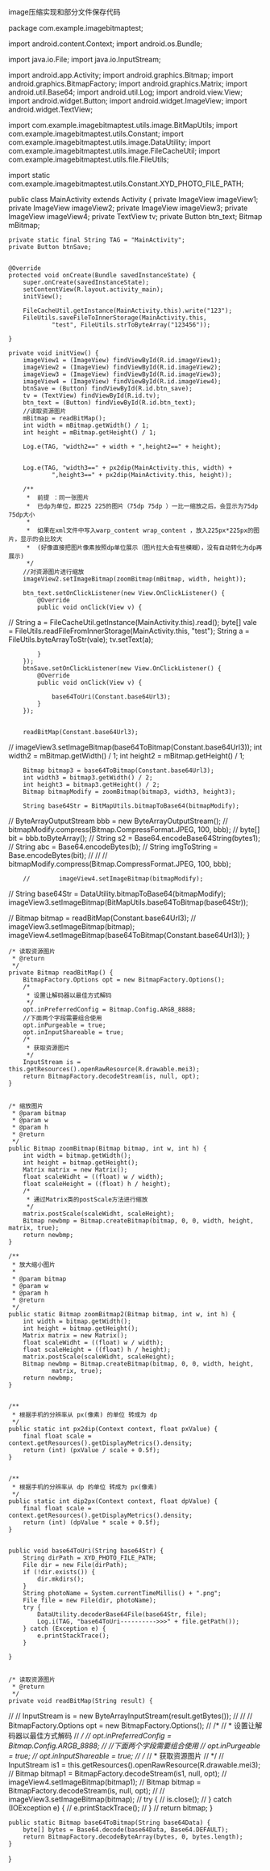 
image压缩实现和部分文件保存代码 

package com.example.imagebitmaptest;

import android.content.Context;
import android.os.Bundle;


import java.io.File;
import java.io.InputStream;

import android.app.Activity;
import android.graphics.Bitmap;
import android.graphics.BitmapFactory;
import android.graphics.Matrix;
import android.util.Base64;
import android.util.Log;
import android.view.View;
import android.widget.Button;
import android.widget.ImageView;
import android.widget.TextView;

import com.example.imagebitmaptest.utils.image.BitMapUtils;
import com.example.imagebitmaptest.utils.Constant;
import com.example.imagebitmaptest.utils.image.DataUtility;
import com.example.imagebitmaptest.utils.image.FileCacheUtil;
import com.example.imagebitmaptest.utils.file.FileUtils;

import static com.example.imagebitmaptest.utils.Constant.XYD_PHOTO_FILE_PATH;

public class MainActivity extends Activity {
    private ImageView imageView1;
    private ImageView imageView2;
    private ImageView imageView3;
    private ImageView imageView4;
    private TextView tv;
    private Button btn_text;
    Bitmap mBitmap;


    private static final String TAG = "MainActivity";
    private Button btnSave;


    @Override
    protected void onCreate(Bundle savedInstanceState) {
        super.onCreate(savedInstanceState);
        setContentView(R.layout.activity_main);
        initView();

        FileCacheUtil.getInstance(MainActivity.this).write("123");
        FileUtils.saveFileToInnerStorage(MainActivity.this,
                "test", FileUtils.strToByteArray("123456"));

    }

    private void initView() {
        imageView1 = (ImageView) findViewById(R.id.imageView1);
        imageView2 = (ImageView) findViewById(R.id.imageView2);
        imageView3 = (ImageView) findViewById(R.id.imageView3);
        imageView4 = (ImageView) findViewById(R.id.imageView4);
        btnSave = (Button) findViewById(R.id.btn_save);
        tv = (TextView) findViewById(R.id.tv);
        btn_text = (Button) findViewById(R.id.btn_text);
        //读取资源图片
        mBitmap = readBitMap();
        int width = mBitmap.getWidth() / 1;
        int height = mBitmap.getHeight() / 1;

        Log.e(TAG, "width2==" + width + ",height2==" + height);


        Log.e(TAG, "width3==" + px2dip(MainActivity.this, width) +
                ",height3==" + px2dip(MainActivity.this, height));

        /**
         *  前提 ：同一张图片
         *  已dp为单位，即225 225的图片（75dp 75dp ）一比一缩放之后，会显示为75dp 75dp大小
         *
         *  如果在xml文件中写入warp_content wrap_content ，放入225px*225px的图片，显示的会比较大
         *  (好像直接把图片像素按照dp单位展示（图片拉大会有些模糊），没有自动转化为dp再展示)
         */
        //对资源图片进行缩放
        imageView2.setImageBitmap(zoomBitmap(mBitmap, width, height));

        btn_text.setOnClickListener(new View.OnClickListener() {
            @Override
            public void onClick(View v) {
//               String a =  FileCacheUtil.getInstance(MainActivity.this).read();
                byte[] vale = FileUtils.readFileFromInnerStorage(MainActivity.this, "test");
                String a = FileUtils.byteArrayToStr(vale);
                tv.setText(a);

            }
        });
        btnSave.setOnClickListener(new View.OnClickListener() {
            @Override
            public void onClick(View v) {

                base64ToUri(Constant.base64Url3);
            }
        });


        readBitMap(Constant.base64Url3);
//      imageView3.setImageBitmap(base64ToBitmap(Constant.base64Url3));
        int width2 = mBitmap.getWidth() / 1;
        int height2 = mBitmap.getHeight() / 1;

        Bitmap bitmap3 = base64ToBitmap(Constant.base64Url3);
        int width3 = bitmap3.getWidth() / 2;
        int height3 = bitmap3.getHeight() / 2;
        Bitmap bitmapModify = zoomBitmap(bitmap3, width3, height3);

        String base64Str = BitMapUtils.bitmapToBase64(bitmapModify);

//        ByteArrayOutputStream bbb = new ByteArrayOutputStream();
//        bitmapModify.compress(Bitmap.CompressFormat.JPEG, 100, bbb);
//        byte[] bit = bbb.toByteArray();
//        String s2 = Base64.encodeBase64String(bytes1);
//        String abc = Base64.encodeBytes(b);
//        String imgToString = Base.encodeBytes(bit);
//
//
//        bitmapModify.compress(Bitmap.CompressFormat.JPEG, 100, bbb);

        //        imageView4.setImageBitmap(bitmapModify);
//        String base64Str = DataUtility.bitmapToBase64(bitmapModify);
        imageView3.setImageBitmap(BitMapUtils.base64ToBitmap(base64Str));

//      Bitmap bitmap =  readBitMap(Constant.base64Url3);
//        imageView3.setImageBitmap(bitmap);
        imageView4.setImageBitmap(base64ToBitmap(Constant.base64Url3));
    }


    /* 读取资源图片
     * @return
     */
    private Bitmap readBitMap() {
        BitmapFactory.Options opt = new BitmapFactory.Options();
        /*
         * 设置让解码器以最佳方式解码
         */
        opt.inPreferredConfig = Bitmap.Config.ARGB_8888;
        //下面两个字段需要组合使用
        opt.inPurgeable = true;
        opt.inInputShareable = true;
        /*
         * 获取资源图片
         */
        InputStream is = this.getResources().openRawResource(R.drawable.mei3);
        return BitmapFactory.decodeStream(is, null, opt);
    }


    /* 缩放图片
     * @param bitmap
     * @param w
     * @param h
     * @return
     */
    public Bitmap zoomBitmap(Bitmap bitmap, int w, int h) {
        int width = bitmap.getWidth();
        int height = bitmap.getHeight();
        Matrix matrix = new Matrix();
        float scaleWidht = ((float) w / width);
        float scaleHeight = ((float) h / height);
        /*
         * 通过Matrix类的postScale方法进行缩放
         */
        matrix.postScale(scaleWidht, scaleHeight);
        Bitmap newbmp = Bitmap.createBitmap(bitmap, 0, 0, width, height, matrix, true);
        return newbmp;
    }

    /**
     * 放大缩小图片
     *
     * @param bitmap
     * @param w
     * @param h
     * @return
     */
    public static Bitmap zoomBitmap2(Bitmap bitmap, int w, int h) {
        int width = bitmap.getWidth();
        int height = bitmap.getHeight();
        Matrix matrix = new Matrix();
        float scaleWidht = ((float) w / width);
        float scaleHeight = ((float) h / height);
        matrix.postScale(scaleWidht, scaleHeight);
        Bitmap newbmp = Bitmap.createBitmap(bitmap, 0, 0, width, height,
                matrix, true);
        return newbmp;
    }


    /**
     * 根据手机的分辨率从 px(像素) 的单位 转成为 dp
     */
    public static int px2dip(Context context, float pxValue) {
        final float scale = context.getResources().getDisplayMetrics().density;
        return (int) (pxValue / scale + 0.5f);
    }


    /**
     * 根据手机的分辨率从 dp 的单位 转成为 px(像素)
     */
    public static int dip2px(Context context, float dpValue) {
        final float scale = context.getResources().getDisplayMetrics().density;
        return (int) (dpValue * scale + 0.5f);
    }


    public void base64ToUri(String base64Str) {
        String dirPath = XYD_PHOTO_FILE_PATH;
        File dir = new File(dirPath);
        if (!dir.exists()) {
            dir.mkdirs();
        }
        String photoName = System.currentTimeMillis() + ".png";
        File file = new File(dir, photoName);
        try {
            DataUtility.decoderBase64File(base64Str, file);
            Log.i(TAG, "base64ToUri---------->>>" + file.getPath());
        } catch (Exception e) {
            e.printStackTrace();
        }

    }


    /* 读取资源图片
     * @return
     */
    private void readBitMap(String result) {
//
//        InputStream is = new ByteArrayInputStream(result.getBytes());
//
//
//        BitmapFactory.Options opt = new BitmapFactory.Options();
//        /*
//         * 设置让解码器以最佳方式解码
//         */
//        opt.inPreferredConfig = Bitmap.Config.ARGB_8888;
//        //下面两个字段需要组合使用
//        opt.inPurgeable = true;
//        opt.inInputShareable = true;
//        /*
//         * 获取资源图片
//         */
//        InputStream is1 = this.getResources().openRawResource(R.drawable.mei3);
//        Bitmap bitmap1 = BitmapFactory.decodeStream(is1, null, opt);
//        imageView4.setImageBitmap(bitmap1);
//        Bitmap bitmap = BitmapFactory.decodeStream(is, null, opt);
//
//        imageView3.setImageBitmap(bitmap);
//        try {
//            is.close();
//        } catch (IOException e) {
//            e.printStackTrace();
//        }
//        return bitmap;
    }

    public static Bitmap base64ToBitmap(String base64Data) {
        byte[] bytes = Base64.decode(base64Data, Base64.DEFAULT);
        return BitmapFactory.decodeByteArray(bytes, 0, bytes.length);
    }




}





